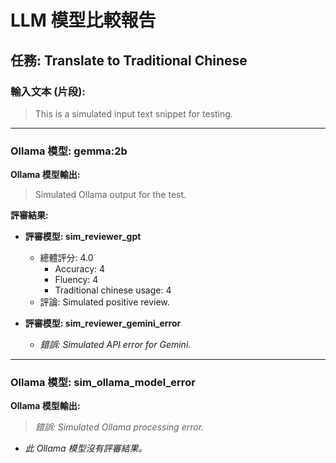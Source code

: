 # LLM 模型比較報告

## 任務: Translate to Traditional Chinese
### 輸入文本 (片段):
> This is a simulated input text snippet for testing.

--- --- ---
### Ollama 模型: gemma:2b

**Ollama 模型輸出:**
> Simulated Ollama output for the test.

**評審結果:**
- **評審模型: sim_reviewer_gpt**
  - 總體評分: 4.0
    - Accuracy: 4
    - Fluency: 4
    - Traditional chinese usage: 4
  - 評論: Simulated positive review.

- **評審模型: sim_reviewer_gemini_error**
  - _錯誤: Simulated API error for Gemini._


--- --- ---
### Ollama 模型: sim_ollama_model_error

**Ollama 模型輸出:**
> _錯誤: Simulated Ollama processing error._

- _此 Ollama 模型沒有評審結果。_

